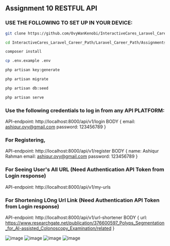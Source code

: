 
## Assignment 10 RESTFUL API

### USE THE FOLLOWING TO SET UP IN YOUR DEVICE:

```bash
git clone https://github.com/OvyWanKenobi/InteractiveCares_Laravel_Career_Path.git
```

```bash
cd InteractiveCares_Laravel_Career_Path/Laravel_Career_Path/Assignments/Assignment_10_RESTFUL_API
```

```bash
composer install
```

```bash
cp .env.example .env
```

```bash
php artisan key:generate
```

```bash
php artisan migrate
```

```bash
php artisan db:seed
```

```bash
php artisan serve
```

### Use the following credentials to log in from any API PLATFORM:
API-endpoint: http://localhost:8000/api/v1/login
BODY {
email: ashiqur.ovy@gmail.com
password: 123456789
}

### For Registering, 
API-endpoint: http://localhost:8000/api/v1/register
BODY {
name: Ashiqur Rahman
email: ashiqur.ovy@gmail.com
password: 123456789
}

### For Seeing User's All URL (Need Authentication API Token from Login response)
API-endpoint: http://localhost:8000/api/v1/my-urls

### For Shortening LOng Url Link (Need Authentication API Token from Login response)
API-endpoint: http://localhost:8000/api/v1/url-shortener
BODY {
url: https://www.researchgate.net/publication/376600597_Polyps_Segmentation_for_AI-assisted_Colonoscopy_Examination/related
}

![image](https://github.com/user-attachments/assets/2f1b7ef7-f235-42a8-b745-906b0e3e2937)
![image](https://github.com/user-attachments/assets/bb9be5e5-6721-43ac-8a46-efb98c6376ca)
![image](https://github.com/user-attachments/assets/1d168be4-99c9-479c-835b-aba678d03899)
![image](https://github.com/user-attachments/assets/24ed62ca-d4cb-425d-8c63-91ce7d3a985f)


